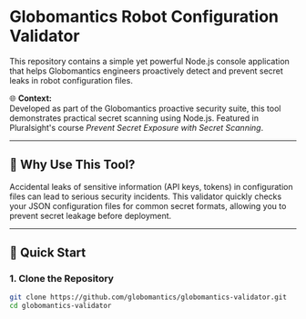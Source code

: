 # Globomantics Robot Configuration Validator

This repository contains a simple yet powerful Node.js console application that helps Globomantics engineers proactively detect and prevent secret leaks in robot configuration files.

🌐 **Context:**  
Developed as part of the Globomantics proactive security suite, this tool demonstrates practical secret scanning using Node.js. Featured in Pluralsight's course *Prevent Secret Exposure with Secret Scanning*.

---

## 🚩 Why Use This Tool?

Accidental leaks of sensitive information (API keys, tokens) in configuration files can lead to serious security incidents. This validator quickly checks your JSON configuration files for common secret formats, allowing you to prevent secret leakage before deployment.

---

## 🚀 Quick Start

### 1. Clone the Repository

```bash
git clone https://github.com/globomantics/globomantics-validator.git
cd globomantics-validator
